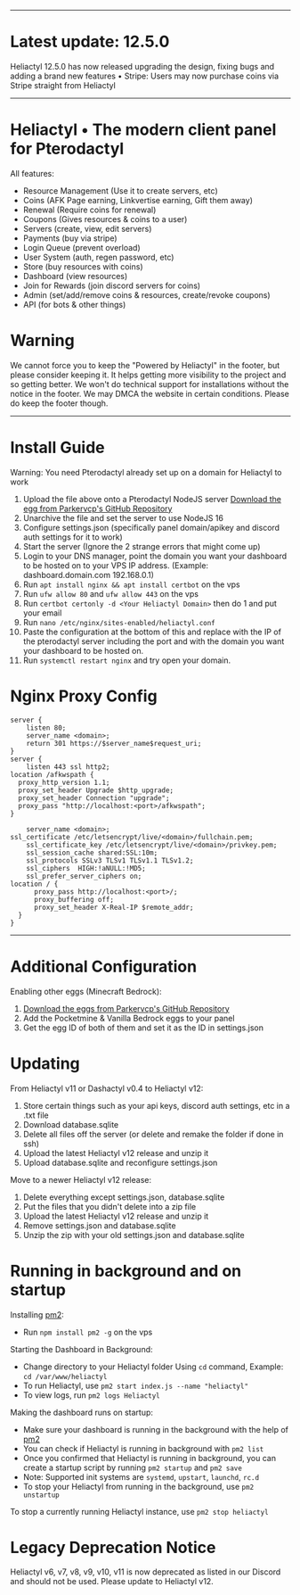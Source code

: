 <hr>

# Latest update: 12.5.0
Heliactyl 12.5.0 has now released upgrading the design, fixing bugs and adding a brand new features
• Stripe: Users may now purchase coins via Stripe straight from Heliactyl

<hr>

# Heliactyl • The modern client panel for Pterodactyl

All features:
- Resource Management (Use it to create servers, etc)
- Coins (AFK Page earning, Linkvertise earning, Gift them away)
- Renewal (Require coins for renewal)
- Coupons (Gives resources & coins to a user)
- Servers (create, view, edit servers)
- Payments (buy via stripe)
- Login Queue (prevent overload)
- User System (auth, regen password, etc)
- Store (buy resources with coins)
- Dashboard (view resources)
- Join for Rewards (join discord servers for coins)
- Admin (set/add/remove coins & resources, create/revoke coupons)
- API (for bots & other things)

# Warning

We cannot force you to keep the "Powered by Heliactyl" in the footer, but please consider keeping it. It helps getting more visibility to the project and so getting better. We won't do technical support for installations without the notice in the footer. We may DMCA the website in certain conditions.
Please do keep the footer though.

<hr>

# Install Guide

Warning: You need Pterodactyl already set up on a domain for Heliactyl to work
1. Upload the file above onto a Pterodactyl NodeJS server [Download the egg from Parkervcp's GitHub Repository](https://github.com/parkervcp/eggs/tree/master/bots/discord/discord.js)
2. Unarchive the file and set the server to use NodeJS 16
3. Configure settings.json (specifically panel domain/apikey and discord auth settings for it to work)
4. Start the server (Ignore the 2 strange errors that might come up)
5. Login to your DNS manager, point the domain you want your dashboard to be hosted on to your VPS IP address. (Example: dashboard.domain.com 192.168.0.1)
6. Run `apt install nginx && apt install certbot` on the vps
7. Run `ufw allow 80` and `ufw allow 443` on the vps
8. Run `certbot certonly -d <Your Heliactyl Domain>` then do 1 and put your email
9. Run `nano /etc/nginx/sites-enabled/heliactyl.conf`
10. Paste the configuration at the bottom of this and replace with the IP of the pterodactyl server including the port and with the domain you want your dashboard to be hosted on.
11. Run `systemctl restart nginx` and try open your domain.

# Nginx Proxy Config
```Nginx
server {
    listen 80;
    server_name <domain>;
    return 301 https://$server_name$request_uri;
}
server {
    listen 443 ssl http2;
location /afkwspath {
  proxy_http_version 1.1;
  proxy_set_header Upgrade $http_upgrade;
  proxy_set_header Connection "upgrade";
  proxy_pass "http://localhost:<port>/afkwspath";
}
    
    server_name <domain>;
ssl_certificate /etc/letsencrypt/live/<domain>/fullchain.pem;
    ssl_certificate_key /etc/letsencrypt/live/<domain>/privkey.pem;
    ssl_session_cache shared:SSL:10m;
    ssl_protocols SSLv3 TLSv1 TLSv1.1 TLSv1.2;
    ssl_ciphers  HIGH:!aNULL:!MD5;
    ssl_prefer_server_ciphers on;
location / {
      proxy_pass http://localhost:<port>/;
      proxy_buffering off;
      proxy_set_header X-Real-IP $remote_addr;
  }
}
```

<hr>

# Additional Configuration

Enabling other eggs (Minecraft Bedrock):
1. [Download the eggs from Parkervcp's GitHub Repository](https://github.com/parkervcp/eggs/tree/master/bots/discord/discord.js)
2. Add the Pocketmine & Vanilla Bedrock eggs to your panel
3. Get the egg ID of both of them and set it as the ID in settings.json

# Updating 

From Heliactyl v11 or Dashactyl v0.4 to Heliactyl v12:
1. Store certain things such as your api keys, discord auth settings, etc in a .txt file
2. Download database.sqlite 
3. Delete all files off the server (or delete and remake the folder if done in ssh)
4. Upload the latest Heliactyl v12 release and unzip it
5. Upload database.sqlite and reconfigure settings.json

Move to a newer Heliactyl v12 release:
1. Delete everything except settings.json, database.sqlite
2. Put the files that you didn't delete into a zip file
3. Upload the latest Heliactyl v12 release and unzip it
4. Remove settings.json and database.sqlite
5. Unzip the zip with your old settings.json and database.sqlite

# Running in background and on startup
Installing [pm2](https://github.com/Unitech/pm2):
- Run `npm install pm2 -g` on the vps

Starting the Dashboard in Background:
- Change directory to your Heliactyl folder Using `cd` command, Example: `cd /var/www/heliactyl` 
- To run Heliactyl, use `pm2 start index.js --name "heliactyl"`
- To view logs, run `pm2 logs Heliactyl`

Making the dashboard runs on startup:
- Make sure your dashboard is running in the background with the help of [pm2](https://github.com/Unitech/pm2)
- You can check if Heliactyl is running in background with `pm2 list`
- Once you confirmed that Heliactyl is running in background, you can create a startup script by running `pm2 startup` and `pm2 save`
- Note: Supported init systems are `systemd`, `upstart`, `launchd`, `rc.d`
- To stop your Heliactyl from running in the background, use `pm2 unstartup`

To stop a currently running Heliactyl instance, use `pm2 stop heliactyl`

# Legacy Deprecation Notice

Heliactyl v6, v7, v8, v9, v10, v11 is now deprecated as listed in our Discord and should not be used.
Please update to Heliactyl v12.


